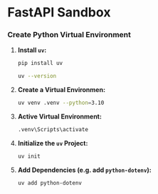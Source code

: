 # FastAPI Sandbox


### Create Python Virtual Environment
1. **Install `uv`:**

   ```bash
   pip install uv

   uv --version
2. **Create a Virtual Environmen:**
    ```bash
    uv venv .venv --python=3.10
3. **Active Virtual Environment:**
    ```bash
    .venv\Scripts\activate
4. **Initialize the `uv` Project:**
    ```bash
    uv init
5. **Add Dependencies (e.g. add `python-dotenv`):**
    ```bash
    uv add python-dotenv